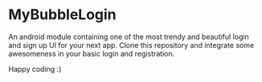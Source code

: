 # MyBubbleLogin

An android module containing one of the most trendy and beautiful login and sign up UI for your next app.
Clone this repository and integrate some awesomeness in your basic login and registration.

Happy coding :)